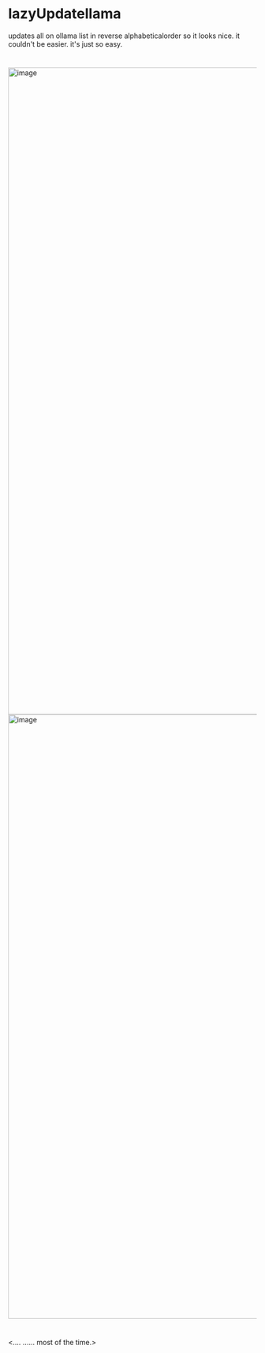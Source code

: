 # lazyUpdatellama
updates all on ollama list in reverse alphabeticalorder so it looks nice. it couldn't be easier. it's just so easy.
#
<img width="1545" height="1308" alt="image" src="https://github.com/user-attachments/assets/f3d4aee7-31d0-4e3b-8732-4e7ab9bc86c3" />
<img width="1435" height="1222" alt="image" src="https://github.com/user-attachments/assets/37bef360-d600-4e3e-8858-5b30d6234e84" />


#
<....
...... most of the time.>
#
